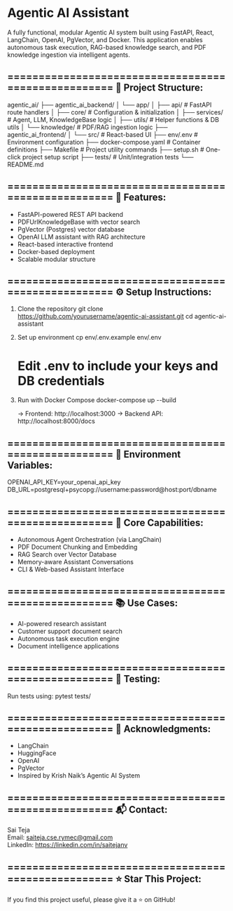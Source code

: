 # Agentic AI Assistant

A fully functional, modular Agentic AI system built using FastAPI, React, LangChain, OpenAI, PgVector, and Docker. This application enables autonomous task execution, RAG-based knowledge search, and PDF knowledge ingestion via intelligent agents.

====================================================
📁 Project Structure:
----------------------------------------------------
agentic_ai/
├── agentic_ai_backend/
│   └── app/
│       ├── api/              # FastAPI route handlers
│       ├── core/             # Configuration & initialization
│       ├── services/         # Agent, LLM, KnowledgeBase logic
│       ├── utils/            # Helper functions & DB utils
│       └── knowledge/        # PDF/RAG ingestion logic
├── agentic_ai_frontend/
│   └── src/                  # React-based UI
├── env/.env                  # Environment configuration
├── docker-compose.yaml       # Container definitions
├── Makefile                  # Project utility commands
├── setup.sh                  # One-click project setup script
├── tests/                    # Unit/integration tests
└── README.md

====================================================
🚀 Features:
----------------------------------------------------
- FastAPI-powered REST API backend
- PDFUrlKnowledgeBase with vector search
- PgVector (Postgres) vector database
- OpenAI LLM assistant with RAG architecture
- React-based interactive frontend
- Docker-based deployment
- Scalable modular structure

====================================================
⚙️ Setup Instructions:
----------------------------------------------------
1. Clone the repository
   git clone https://github.com/yourusername/agentic-ai-assistant.git
   cd agentic-ai-assistant

2. Set up environment
   cp env/.env.example env/.env
   # Edit .env to include your keys and DB credentials

3. Run with Docker Compose
   docker-compose up --build

   → Frontend: http://localhost:3000
   → Backend API: http://localhost:8000/docs

====================================================
🔐 Environment Variables:
----------------------------------------------------
OPENAI_API_KEY=your_openai_api_key
DB_URL=postgresql+psycopg://username:password@host:port/dbname

====================================================
🧠 Core Capabilities:
----------------------------------------------------
- Autonomous Agent Orchestration (via LangChain)
- PDF Document Chunking and Embedding
- RAG Search over Vector Database
- Memory-aware Assistant Conversations
- CLI & Web-based Assistant Interface

====================================================
📚 Use Cases:
----------------------------------------------------
- AI-powered research assistant
- Customer support document search
- Autonomous task execution engine
- Document intelligence applications

====================================================
🧪 Testing:
----------------------------------------------------
Run tests using:
   pytest tests/

====================================================
🙌 Acknowledgments:
----------------------------------------------------
- LangChain
- HuggingFace
- OpenAI
- PgVector
- Inspired by Krish Naik’s Agentic AI System

====================================================
📬 Contact:
----------------------------------------------------
Sai Teja  
Email: saiteja.cse.rymec@gmail.com  
LinkedIn: https://linkedin.com/in/saitejanv

====================================================
⭐ Star This Project:
----------------------------------------------------
If you find this project useful, please give it a ⭐ on GitHub!
